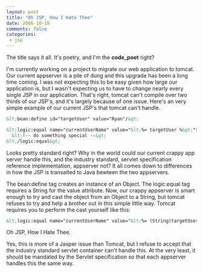 ```yaml
---
layout: post
title: "Oh JSP, How I Hate Thee"
date: 2006-10-18
comments: false
categories:
 - jsp
---
```


The title says it all. It's poetry, and I'm the **code\_poet** right?



I'm currently working on a project to migrate our web application to tomcat. Our current appserver is a pile of dung and this upgrade has been a long time coming. I was not expecting this to be easy given how large our application is, but I wasn't expecting us to have to change nearly every single JSP in our application. That's right, tomcat can't compile over two thirds of our JSP's, and it's largely because of one issue. Here's an very simple example of our current JSP's that tomcat can't handle.




```html
&lt;bean:define id="targetUser" value="Ryan"/&gt;

&lt;logic:equal name="currentUserName" value="&lt;%= targetUser %&gt;"&gt;
  &lt;!-- do something special --&gt;
&lt;/logic:equal&gt;
```



Looks pretty standard right? Why in the world could our current crappy app server handle this, and the industry standard, servlet specification reference implementation, appserver not? It all comes down to differences in how the JSP is transalted to Java bewteen the two appservers.



The bean:define tag creates an instance of an Object. The logic:equal tag requires a String for the value attribute. Now, our crappy appserver is smart enough to try and cast the object from an Object to a String, but tomcat refuses to try and help a brother out in this simple little way. Tomcat requires you to perform the cast yourself like this:



```html
&lt;logic:equal name="currentUserName" value="&lt;%= (String)targetUser %&gt;"&gt;
```



Oh JSP, How I Hate Thee.



Yes, this is more of a Jasper issue than Tomcat, but I refuse to accept that the industry standard servlet container can't handle this. At the very least, it should be mandated by the Servlet specification so that each appserver handles this the same way.
